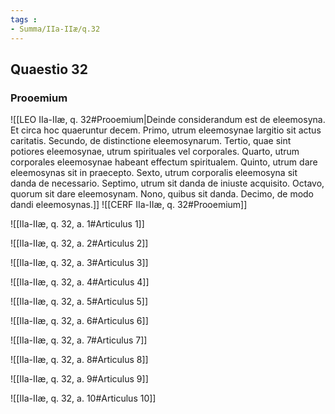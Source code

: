```yaml
---
tags : 
- Summa/IIa-IIæ/q.32
---
```


## Quaestio 32

### Prooemium

![[LEO IIa-IIæ, q. 32#Prooemium|Deinde considerandum est de eleemosyna. Et circa hoc quaeruntur decem. Primo, utrum eleemosynae largitio sit actus caritatis. Secundo, de distinctione eleemosynarum. Tertio, quae sint potiores eleemosynae, utrum spirituales vel corporales. Quarto, utrum corporales eleemosynae habeant effectum spiritualem. Quinto, utrum dare eleemosynas sit in praecepto. Sexto, utrum corporalis eleemosyna sit danda de necessario. Septimo, utrum sit danda de iniuste acquisito. Octavo, quorum sit dare eleemosynam. Nono, quibus sit danda. Decimo, de modo dandi eleemosynas.]]
![[CERF IIa-IIæ, q. 32#Prooemium]]

![[IIa-IIæ, q. 32, a. 1#Articulus 1]]

![[IIa-IIæ, q. 32, a. 2#Articulus 2]]

![[IIa-IIæ, q. 32, a. 3#Articulus 3]]

![[IIa-IIæ, q. 32, a. 4#Articulus 4]]

![[IIa-IIæ, q. 32, a. 5#Articulus 5]]

![[IIa-IIæ, q. 32, a. 6#Articulus 6]]

![[IIa-IIæ, q. 32, a. 7#Articulus 7]]

![[IIa-IIæ, q. 32, a. 8#Articulus 8]]

![[IIa-IIæ, q. 32, a. 9#Articulus 9]]

![[IIa-IIæ, q. 32, a. 10#Articulus 10]]

